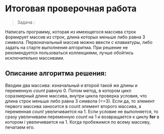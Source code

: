 Итоговая проверочная работа
=
>Задача :

Написать программу, которая из имеющегося массива строк формирует массив из строк, длина которых меньше либо равна 3 символа. Первоначальный массив можно ввести с клавиатуры, либо задать на старте выполнения алгоритма. При решение не рекомендуется пользоваться коллекциями, лучше обойтись исключительно массивами.

## **Описание алгоритма решения:**
Вводим два массива: изначальный и второй такой же длины и переменную *count* равную 0. Потом метод, в котором цикл соразмерный длине массива, внутри цикла проверка условия, что длина строк меньше либо равна 3 символа (<=3). Если да, то элемент первого массива заносится в count элемент второго массива, а переменная *count* увеличивается на 1. Если условие не выполняется, то сразу увеличиваем переменную *count* на 1 и возвращается к циклу **for** в котором *i* увеличивается на 1. Когда пробежимся по всему массиву, печатаем его.